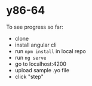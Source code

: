 # y86-64


To see progress so far:
- clone
- install angular cli
- run `npm install` in local repo
- run `ng serve` 
- go to localhost:4200
- upload sample .yo file
- click "step"
